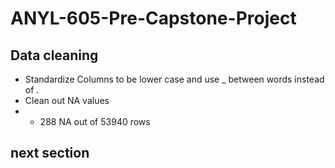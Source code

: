 # ANYL-605-Pre-Capstone-Project


## Data cleaning

* Standardize Columns to be lower case and use _ between words instead of .
* Clean out NA values
* * 288 NA out of 53940 rows


## next section
